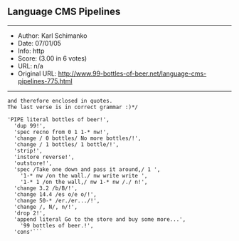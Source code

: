 
## Language CMS Pipelines ##
---
- Author: Karl  Schimanko
- Date: 07/01/05
- Info: http
- Score:  (3.00 in 6 votes)
- URL: n/a
- Original URL: http://www.99-bottles-of-beer.net/language-cms-pipelines-775.html
---

```/*This example is intended to run as an REXX exec
and therefore enclosed in quotes. 
The last verse is in correct grammar :)*/

'PIPE literal bottles of beer!',
  'dup 99!',
  'spec recno from 0 1 1-* nw!',
  'change / 0 bottles/ No more bottles/!',
  'change / 1 bottles/ 1 bottle/!',
  'strip!',
  'instore reverse!',
  'outstore!',
  'spec /Take one down and pass it around,/ 1 ',
    '1-* nw /on the wall./ nw write write ',
    '1-* 1 /on the wall,/ nw 1-* nw /./ n!',
  'change 3.2 /b/B/!',
  'change 14.4 /es o/e o/!',
  'change 50-* /er./er.../!',
  'change /, N/, n/!',
  'drop 2!',
  'append literal Go to the store and buy some more...',
    '99 bottles of beer.!',
  'cons'```